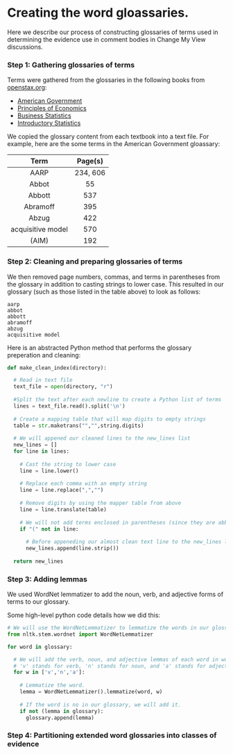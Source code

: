 # Creating the word gloassaries. 

Here we describe our process of constructing glossaries of terms used in determining the evidence use in comment bodies in Change My View discussions. 

### Step 1: Gathering glossaries of terms
Terms were gathered from the glossaries in the following books from [openstax.org](https://openstax.org/):

- [American Government]( https://openstax.org/details/books/american-government)
- [Principles of Economics]( https://openstax.org/details/books/principles-economics-2e)
- [Business Statistics](https://openstax.org/details/books/introductory-business-statistics)
- [Introductory Statistics](https://openstax.org/details/books/introductory-statistics)

We copied the glossary content from each textbook into a text file.  For example, here are the some terms in the American Government gloassary:

|Term                                    | Page(s) |
|:--------------------------------------:|:-------:|
|AARP                                    | 234, 606|
|Abbot                                   | 55      |
|Abbott                                  | 537     |
|Abramoff                                | 395     |
|Abzug                                   | 422     |
|acquisitive model                       | 570     |
|(AIM)                                   | 192     |

### Step 2: Cleaning and preparing glossaries of terms
We then removed page numbers, commas, and terms in parentheses from the glossary in addition to casting strings to lower case. This resulted in our glossary (such as those listed in the table above) to look as follows:
```
aarp
abbot
abbott
abramoff
abzug
acquisitive model
```
Here is an abstracted Python method that performs the glossary preperation and cleaning:
``` python
def make_clean_index(directory):

  # Read in text file
  text_file = open(directory, "r")
  
  #Split the text after each newline to create a Python list of terms
  lines = text_file.read().split('\n')
  
  # Create a mapping table that will map digits to empty strings
  table = str.maketrans("","",string.digits) 
	
  # We will appened our cleaned lines to the new_lines list
  new_lines = []
  for line in lines:
  
    # Cast the string to lower case
    line = line.lower()
    
    # Replace each comma with an empty string
    line = line.replace(",","")
    
    # Remove digits by using the mapper table from above
    line = line.translate(table)
    
    # We will not add terms enclosed in parentheses (since they are abbreviations of terms in the glossary)
    if "(" not in line:
    
      # Before appeneding our almost clean text line to the new_lines list, we will strip any additional trailing white space for good measure
      new_lines.append(line.strip())   
      
  return new_lines
```

### Step 3: Adding lemmas
We used WordNet lemmatizer to add the noun, verb, and adjective forms of terms to our glossary.  

Some high-level python code details how we did this:

```python
# We will use the WordNetLemmatizer to lemmatize the words in our glossary
from nltk.stem.wordnet import WordNetLemmatizer

for word in glossary:

  # We will add the verb, noun, and adjective lemmas of each word in word bank.
  # 'v' stands for verb, 'n' stands for noun, and 'a' stands for adjective
  for w in ['v','n','a']:
    
    # Lemmatize the word. 
    lemma = WordNetLemmatizer().lemmatize(word, w)
    
    # If the word is no in our glossary, we will add it. 
    if not (lemma in glossary):
      glossary.append(lemma)          
```

### Step 4: Partitioning extended word glossaries into classes of evidence
